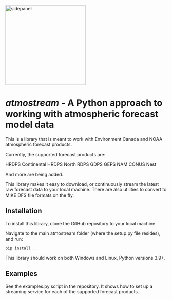 <p align="left">
<img src="https://github.com/derekeden/atmostream/assets/36650862/f4612ced-8885-46e3-a5db-633fd49751cd" alt="sidepanel" width="250"  style="display: block; margin-right: auto;">
</p>

# *atmostream* - A Python approach to working with atmospheric forecast model data

This is a library that is meant to work with Environment Canada and NOAA atmospheric forecast products.

Currently, the supported forecast products are:

HRDPS Continental
HRDPS North
RDPS
GDPS
GEPS
NAM CONUS Nest

And more are being added.

This library makes it easy to download, or continuously stream the latest raw forecast data to your local machine. There are also utilities to convert to MIKE DFS file formats on the fly.

## Installation

To install this library, clone the GitHub repository to your local machine.

Navigate to the main atmostream folder (where the setup.py file resides), and run:

`pip install .`

This library should work on both Windows and Linux, Python versions 3.9+.

## Examples

See the examples.py script in the repository. It shows how to set up a streaming service for each of the supported forecast products.